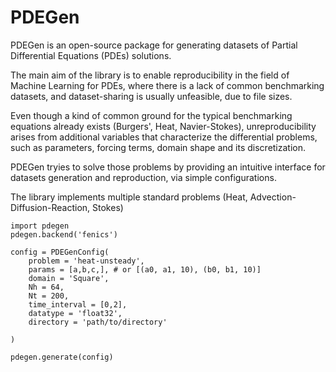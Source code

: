 # PDEGen

PDEGen is an open-source package for generating datasets of Partial Differential Equations (PDEs) solutions. 

The main aim of the library is to enable reproducibility in the field of Machine Learning for PDEs, where there is a lack of common benchmarking datasets, and dataset-sharing is usually unfeasible, due to file sizes.

Even though a kind of common ground for the typical benchmarking equations already exists (Burgers', Heat, Navier-Stokes), unreproducibility arises from additional variables that characterize the differential problems, such as parameters, forcing terms, domain shape and its discretization.

PDEGen tryies to solve those problems by providing an intuitive interface for datasets generation and reproduction, via simple configurations.


The library implements multiple standard problems (Heat, Advection-Diffusion-Reaction, Stokes)

    import pdegen
    pdegen.backend('fenics')

    config = PDEGenConfig(
        problem = 'heat-unsteady',
        params = [a,b,c,], # or [(a0, a1, 10), (b0, b1, 10)]
        domain = 'Square',
        Nh = 64,
        Nt = 200,
        time_interval = [0,2],
        datatype = 'float32',
        directory = 'path/to/directory'

    )

    pdegen.generate(config)
    